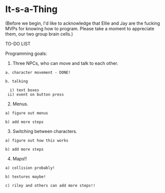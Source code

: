# It-s-a-Thing

(Before we begin, I'd like to acknowledge that Ellie and Jay are the fucking MVPs for knowing how to program. Please take a moment to appreciate them, our two group brain cells.) 

TO-DO LIST

Programming goals: 

  1. Three NPCs, who can move and talk to each other. 
    
    a. character movement - DONE! 
    
    b. talking 
    
      i) text boxes
     ii) event on button press
    
    
  2. Menus.
    
    a) figure out menus
    
    b) add more steps
  
  
  3. Switching between characters. 
  
    a) figure out how this works
    
    b) add more steps


  4. Maps!!
    
    a) collision probably! 
    
    b) textures maybe! 
    
    c) riley and others can add more steps!! 
